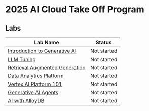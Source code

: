 # 2025 AI Cloud Take Off Program

## Labs
| Lab Name | Status |
| --- | --- |
| [Introduction to Generative AI](intro_to_genai)  | Not started |
| [LLM Tuning](llm_tuning) | Not started |
| [Retrieval Augmented Generation](rag) | Not started |
| [Data Analytics Platform](data) | Not started |
| [Vertex AI Platform 101](vertex_101) | Not started |
| [Generative AI Agents](vertex-agent) | Not started |
| [AI with AlloyDB](vertex-agent) | Not started |

